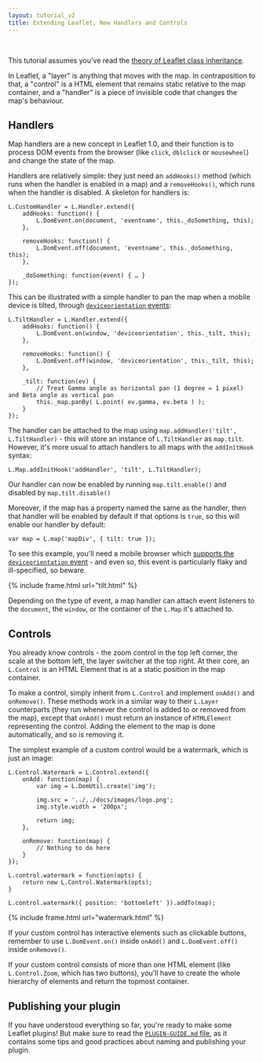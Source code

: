 ```yaml
---
layout: tutorial_v2
title: Extending Leaflet, New Handlers and Controls
---
```


<br>

This tutorial assumes you've read the [theory of Leaflet class inheritance](./extending-1-classes.html).

In Leaflet, a "layer" is anything that moves with the map. In contraposition to that, a "control" is a HTML element that remains static relative to the map container, and a "handler" is a piece of invisible code that changes the map's behaviour.

## Handlers

Map handlers are a new concept in Leaflet 1.0, and their function is to process DOM events from the browser (like `click`, `dblclick` or `mousewheel`) and change the state of the map.

Handlers are relatively simple: they just need an `addHooks()` method (which runs when the handler is enabled in a map) and a `removeHooks()`, which runs when the handler is disabled. A skeleton for handlers is:

	L.CustomHandler = L.Handler.extend({
		addHooks: function() {
			L.DomEvent.on(document, 'eventname', this._doSomething, this);
		},

		removeHooks: function() {
			L.DomEvent.off(document, 'eventname', this._doSomething, this);
		},

		_doSomething: function(event) { … }
	});

This can be illustrated with a simple handler to pan the map when a mobile device is tilted, through [`deviceorientation` events](https://developer.mozilla.org/en-US/docs/Web/API/Detecting_device_orientation):

	L.TiltHandler = L.Handler.extend({
		addHooks: function() {
			L.DomEvent.on(window, 'deviceorientation', this._tilt, this);
		},

		removeHooks: function() {
			L.DomEvent.off(window, 'deviceorientation', this._tilt, this);
		},

		_tilt: function(ev) {
			// Treat Gamma angle as horizontal pan (1 degree = 1 pixel) and Beta angle as vertical pan
			this._map.panBy( L.point( ev.gamma, ev.beta ) );
		}
	});

The handler can be attached to the map using `map.addHandler('tilt', L.TiltHandler)` - this will store an instance of `L.TiltHandler` as `map.tilt`. However, it's more usual to attach handlers to all maps with the `addInitHook` syntax:

	L.Map.addInitHook('addHandler', 'tilt', L.TiltHandler);

Our handler can now be enabled by running `map.tilt.enable()` and disabled by `map.tilt.disable()`

Moreover, if the map has a property named the same as the handler, then that handler will be enabled by default if that options is `true`, so this will enable our handler by default:

	var map = L.map('mapDiv', { tilt: true });

To see this example, you'll need a mobile browser which [supports the `deviceorientation` event](http://caniuse.com/#search=deviceorientation) - and even so, this event is particularly flaky and ill-specified, so beware.

{% include frame.html url="tilt.html" %}

Depending on the type of event, a map handler can attach event listeners to the `document`, the `window`, or the container of the `L.Map` it's attached to.

## Controls

You already know controls - the zoom control in the top left corner, the scale at the bottom left, the layer switcher at the top right. At their core, an `L.Control` is an HTML Element that is at a static position in the map container.

To make a control, simply inherit from `L.Control` and implement `onAdd()` and `onRemove()`. These methods work in a similar way to their `L.Layer` counterparts (they run whenever the control is added to or removed from the map), except that `onAdd()` must return an instance of `HTMLElement` representing the control. Adding the element to the map is done automatically, and so is removing it.

The simplest example of a custom control would be a watermark, which is just an image:

	L.Control.Watermark = L.Control.extend({
		onAdd: function(map) {
			var img = L.DomUtil.create('img');

			img.src = '../../docs/images/logo.png';
			img.style.width = '200px';

			return img;
		},

		onRemove: function(map) {
			// Nothing to do here
		}
	});

	L.control.watermark = function(opts) {
		return new L.Control.Watermark(opts);
	}

	L.control.watermark({ position: 'bottomleft' }).addTo(map);

{% include frame.html url="watermark.html" %}

If your custom control has interactive elements such as clickable buttons, remember to use `L.DomEvent.on()` inside `onAdd()` and `L.DomEvent.off()` inside `onRemove()`.

If your custom control consists of more than one HTML element (like `L.Control.Zoom`, which has two buttons), you'll have to create the whole hierarchy of elements and return the topmost container.

## Publishing your plugin

If you have understood everything so far, you're ready to make some Leaflet plugins! But make sure to read the [`PLUGIN-GUIDE.md` file](https://github.com/Leaflet/Leaflet/blob/master/PLUGIN-GUIDE.md), as it contains some tips and good practices about naming and publishing your plugin.
